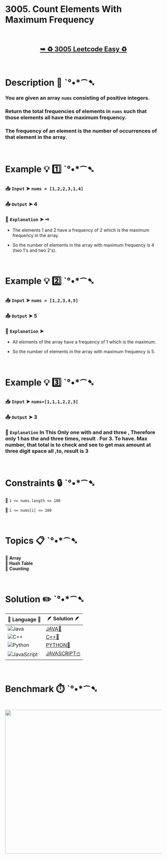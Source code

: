 # 3005. Count Elements With Maximum Frequency

</br>

<h2 align="center"> 

<a href="https://leetcode.com/problems/count-elements-with-maximum-frequency/description/"><strong>➥ ♻️ 3005 Leetcode Easy ♻️ </strong></a>
</h2>

</br>

# Description 📜 ˋ°•*⁀➷

### You are given an array `nums` consisting of positive integers.

### Return the total frequencies of elements in `nums` such that those elements all have the maximum frequency.

### The frequency of an element is the number of occurrences of that element in the array.

</br>

# Example 💡 1️⃣ ˋ°•*⁀➷

  ### 📥 `Input`  ➤ `nums = [1,2,2,3,1,4]`

  ### 📤 `Output`  ➤ 4

  ### 🔦 `Explanation`  ➤ ➺

  - The elements 1 and 2 have a frequency of 2 which is the maximum frequency in the array.
  
  - So the number of elements in the array with maximum frequency is 4 (two 1's and two 2's).

</br>

# Example 💡 2️⃣ ˋ°•*⁀➷

  ### 📥 `Input` ➤ `nums = [1,2,3,4,5]`

  ### 📤 `Output`  ➤ 5

  ### 🔦 `Explanation` ➤

  - All elements of the array have a frequency of 1 which is the maximum.

  - So the number of elements in the array with maximum frequency is 5.

</br>

# Example 💡 3️⃣ ˋ°•*⁀➷

  ### 📥 `Input` ➤ `nums=[1,1,1,2,2,3]`

  ### 📤 `Output`  ➤ 3

  ### 🔦 `Explanation` In This Only one with and and three , Therefore only 1 has the and three times, result . For 3. To have. Max number, that total is to check and see to get max amount at three digit space all ,to, result is 3

</br>

# Constraints 🔒 ˋ°•*⁀➷

🔹 `1 <= nums.length <= 100` </br>

🔹 `1 <= nums[i] <= 100` </br>

</br>

# Topics 📋 ˋ°•*⁀➷

🔸 **Array** </br>
🔸 **Hash Table** </br>
🔸 **Counting** </br>

</br>

# Solution ✏️ ˋ°•*⁀➷

| 📒 Language 📒  | 🪶 Solution 🪶 |
| ------------- | ------------- |
|  ![Java](https://img.shields.io/badge/java-%23ED8B00.svg?style=for-the-badge&logo=openjdk&logoColor=white)  | [JAVA🍁](https://github.com/Prakhar-002/LEETCODE/blob/main/%F0%9F%8E%AD%20LEVEL%20wise%20que%20with%20solution%20%F0%9F%8E%AF/%E2%99%BB%EF%B8%8F%20Easy%E2%99%BB%EF%B8%8F/%E2%99%BB%EF%B8%8F%20Easy%203005.%20Count%20Elements%20With%20Maximum%20Frequency%20%E2%98%83%EF%B8%8F%20%F0%9F%8D%81%20%F0%9F%8D%B0%20%F0%9F%8E%B2/%F0%9F%8D%81JAVA%20-%203005.%20Count%20Elements%20With%20Maximum%20Frequency.java) |
|  ![C++](https://img.shields.io/badge/c++-%2300599C.svg?style=for-the-badge&logo=c%2B%2B&logoColor=white)  | [C++🎲](https://github.com/Prakhar-002/LEETCODE/blob/main/%F0%9F%8E%AD%20LEVEL%20wise%20que%20with%20solution%20%F0%9F%8E%AF/%E2%99%BB%EF%B8%8F%20Easy%E2%99%BB%EF%B8%8F/%E2%99%BB%EF%B8%8F%20Easy%203005.%20Count%20Elements%20With%20Maximum%20Frequency%20%E2%98%83%EF%B8%8F%20%F0%9F%8D%81%20%F0%9F%8D%B0%20%F0%9F%8E%B2/%F0%9F%8E%B2CPP%20-%203005.%20Count%20Elements%20With%20Maximum%20Frequency.cpp)  |
|  ![Python](https://img.shields.io/badge/python-3670A0?style=for-the-badge&logo=python&logoColor=ffdd54)    | [PYTHON🍰](https://github.com/Prakhar-002/LEETCODE/blob/main/%F0%9F%8E%AD%20LEVEL%20wise%20que%20with%20solution%20%F0%9F%8E%AF/%E2%99%BB%EF%B8%8F%20Easy%E2%99%BB%EF%B8%8F/%E2%99%BB%EF%B8%8F%20Easy%203005.%20Count%20Elements%20With%20Maximum%20Frequency%20%E2%98%83%EF%B8%8F%20%F0%9F%8D%81%20%F0%9F%8D%B0%20%F0%9F%8E%B2/%F0%9F%8D%B0PYTHON%20-%203005.%20Count%20Elements%20With%20Maximum%20Frequency.py) |
| ![JavaScript](https://img.shields.io/badge/javascript-%23323330.svg?style=for-the-badge&logo=javascript&logoColor=%23F7DF1E)   | [JAVASCRIPT☃️](https://github.com/Prakhar-002/LEETCODE/blob/main/%F0%9F%8E%AD%20LEVEL%20wise%20que%20with%20solution%20%F0%9F%8E%AF/%E2%99%BB%EF%B8%8F%20Easy%E2%99%BB%EF%B8%8F/%E2%99%BB%EF%B8%8F%20Easy%203005.%20Count%20Elements%20With%20Maximum%20Frequency%20%E2%98%83%EF%B8%8F%20%F0%9F%8D%81%20%F0%9F%8D%B0%20%F0%9F%8E%B2/%E2%98%83%EF%B8%8FJAVASCRIPT%20-%203005.%20Count%20Elements%20With%20Maximum%20Frequency.js) |

</br>

# Benchmark ⏱️ ˋ°•*⁀➷

<h1  align="center" >

<img src ="https://github.com/user-attachments/assets/7932ef72-b4c8-46bb-9faf-e878150b768b" width = "700px" height="462px" />

</h1>

